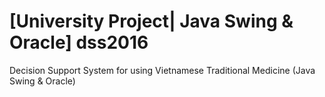 # [University Project| Java Swing & Oracle] dss2016
Decision Support System for using Vietnamese Traditional Medicine (Java Swing &amp; Oracle)
